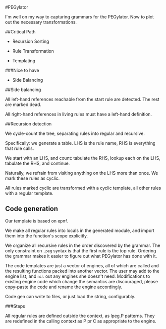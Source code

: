#PEGylator

I'm well on my way to capturing grammars for the PEGylator. Now to plot out the necessary transformations.


##Critical Path

- Recursion Sorting

- Rule Transformation

- Templating

###Nice to have

- Side Balancing

##Side balancing

All left-hand references reachable from the start rule are detected. The rest are marked dead.

All right-hand references in living rules must have a left-hand definition.

##Recursion detection

We cycle-count the tree, separating rules into regular and recursive. 

Specifically: we generate a table. LHS is the rule name, RHS is everything that rule calls. 

We start with an LHS, and count: tabulate the RHS, lookup each on the LHS, tabulate the RHS, and continue. 

Naturally, we refrain from visiting anything on the LHS more than once. We mark these rules as cyclic.

All rules marked cyclic are transformed with a cyclic template, all other rules with a regular template. 

## Code generation

Our template is based on epnf. 

We make all regular rules into locals in the generated module, and import them into the function's scope explicitly.

We organize all recursive rules in the order discovered by the grammar. The only constraint on `.peg` syntax is that the first rule is the top rule. Ordering the grammar makes it easier to figure out what PEGylator has done with it. 

The code templates are just a vector of engines, all of which are called and the resulting functions packed into another vector. The user may add to the engine list, and `nil` out any engines she doesn't need. Modifications to existing engine code which change the semantics are discouraged, please copy-paste the code and rename the engine accordingly. 

Code gen can write to files, or just load the string, configurably. 

###Steps

All regular rules are defined outside the context, as lpeg.P patterns. They are redefined in the calling context as P pr C as appropriate to the engine.
